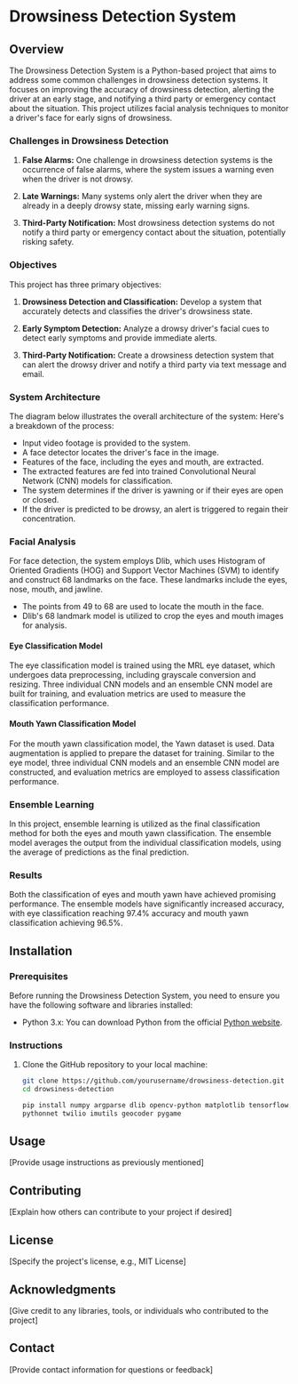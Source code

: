 # Drowsiness Detection System

## Overview

The Drowsiness Detection System is a Python-based project that aims to address some common challenges in drowsiness detection systems. It focuses on improving the accuracy of drowsiness detection, alerting the driver at an early stage, and notifying a third party or emergency contact about the situation. This project utilizes facial analysis techniques to monitor a driver's face for early signs of drowsiness.

### Challenges in Drowsiness Detection

1. **False Alarms:** One challenge in drowsiness detection systems is the occurrence of false alarms, where the system issues a warning even when the driver is not drowsy.

2. **Late Warnings:** Many systems only alert the driver when they are already in a deeply drowsy state, missing early warning signs.

3. **Third-Party Notification:** Most drowsiness detection systems do not notify a third party or emergency contact about the situation, potentially risking safety.

### Objectives

This project has three primary objectives:

1. **Drowsiness Detection and Classification:** Develop a system that accurately detects and classifies the driver's drowsiness state.

2. **Early Symptom Detection:** Analyze a drowsy driver's facial cues to detect early symptoms and provide immediate alerts.

3. **Third-Party Notification:** Create a drowsiness detection system that can alert the drowsy driver and notify a third party via text message and email.

### System Architecture

The diagram below illustrates the overall architecture of the system:
Here's a breakdown of the process:

- Input video footage is provided to the system.
- A face detector locates the driver's face in the image.
- Features of the face, including the eyes and mouth, are extracted.
- The extracted features are fed into trained Convolutional Neural Network (CNN) models for classification.
- The system determines if the driver is yawning or if their eyes are open or closed.
- If the driver is predicted to be drowsy, an alert is triggered to regain their concentration.

### Facial Analysis

For face detection, the system employs Dlib, which uses Histogram of Oriented Gradients (HOG) and Support Vector Machines (SVM) to identify and construct 68 landmarks on the face. These landmarks include the eyes, nose, mouth, and jawline.

- The points from 49 to 68 are used to locate the mouth in the face.
- Dlib's 68 landmark model is utilized to crop the eyes and mouth images for analysis.

#### Eye Classification Model

The eye classification model is trained using the MRL eye dataset, which undergoes data preprocessing, including grayscale conversion and resizing. Three individual CNN models and an ensemble CNN model are built for training, and evaluation metrics are used to measure the classification performance.

#### Mouth Yawn Classification Model

For the mouth yawn classification model, the Yawn dataset is used. Data augmentation is applied to prepare the dataset for training. Similar to the eye model, three individual CNN models and an ensemble CNN model are constructed, and evaluation metrics are employed to assess classification performance.

### Ensemble Learning

In this project, ensemble learning is utilized as the final classification method for both the eyes and mouth yawn classification. The ensemble model averages the output from the individual classification models, using the average of predictions as the final prediction.

### Results

Both the classification of eyes and mouth yawn have achieved promising performance. The ensemble models have significantly increased accuracy, with eye classification reaching 97.4% accuracy and mouth yawn classification achieving 96.5%.

## Installation

### Prerequisites

Before running the Drowsiness Detection System, you need to ensure you have the following software and libraries installed:

- Python 3.x: You can download Python from the official [Python website](https://www.python.org/downloads/).

### Instructions

1. Clone the GitHub repository to your local machine:

   ```bash
   git clone https://github.com/yourusername/drowsiness-detection.git
   cd drowsiness-detection

   pip install numpy argparse dlib opencv-python matplotlib tensorflow pillow pyttsx3 \
   pythonnet twilio imutils geocoder pygame


## Usage

[Provide usage instructions as previously mentioned]

## Contributing

[Explain how others can contribute to your project if desired]

## License

[Specify the project's license, e.g., MIT License]

## Acknowledgments

[Give credit to any libraries, tools, or individuals who contributed to the project]

## Contact

[Provide contact information for questions or feedback]
